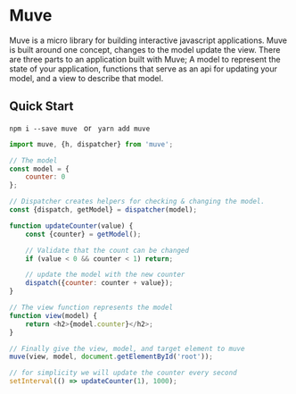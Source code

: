 # Muve

Muve is a micro library for building interactive javascript applications. Muve is built around one concept, changes to the model update the view. There are three parts to an application built with Muve; A model to represent the state of your application, functions that serve as an api for updating your model, and a view to describe that model.

## Quick Start

`npm i --save muve` &nbsp; or &nbsp; `yarn add muve`

```javascript
import muve, {h, dispatcher} from 'muve';

// The model
const model = {
	counter: 0
};

// Dispatcher creates helpers for checking & changing the model.
const {dispatch, getModel} = dispatcher(model);

function updateCounter(value) {
	const {counter} = getModel();

	// Validate that the count can be changed
	if (value < 0 && counter < 1) return;

	// update the model with the new counter
	dispatch({counter: counter + value});
}

// The view function represents the model
function view(model) {
	return <h2>{model.counter}</h2>;
}

// Finally give the view, model, and target element to muve
muve(view, model, document.getElementById('root'));

// for simplicity we will update the counter every second
setInterval(() => updateCounter(1), 1000);
```